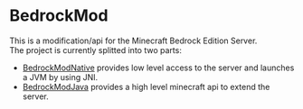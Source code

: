 # BedrockMod
This is a modification/api for the Minecraft Bedrock Edition Server.  
The project is currently splitted into two parts:
- [BedrockModNative](./BedrockModNative) provides low level access to the server and launches a JVM by using JNI.
- [BedrockModJava](./BedrockModJava) provides a high level minecraft api to extend the server.
